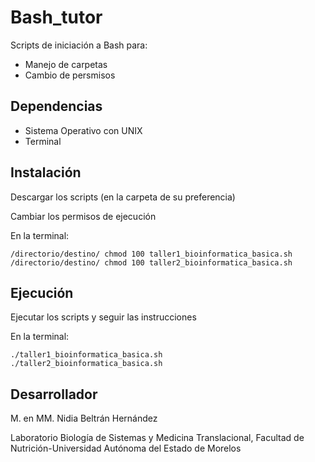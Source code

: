 # Bash_tutor
Scripts de iniciación a Bash para:

* Manejo de carpetas
* Cambio de persmisos


## Dependencias

* Sistema Operativo con UNIX
* Terminal


## Instalación

Descargar los scripts (en la carpeta de su preferencia)

Cambiar los permisos de ejecución

En la terminal:
```
/directorio/destino/ chmod 100 taller1_bioinformatica_basica.sh
/directorio/destino/ chmod 100 taller2_bioinformatica_basica.sh

```

## Ejecución

Ejecutar los scripts y seguir las instrucciones

En la terminal:
```
./taller1_bioinformatica_basica.sh
./taller2_bioinformatica_basica.sh

```
 
## Desarrollador

M. en MM. Nidia Beltrán Hernández 

Laboratorio Biología de Sistemas y Medicina Translacional, Facultad de Nutrición-Universidad Autónoma del Estado de Morelos
